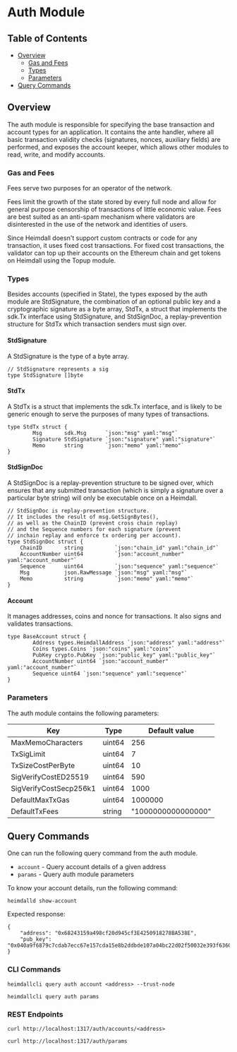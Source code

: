 # Auth Module

## Table of Contents

* [Overview](#overview)
    * [Gas and Fees](#gas-and-fees)
    * [Types](#types)
    * [Parameters](#parameters)
* [Query Commands](#query-commands)

## Overview

The auth module is responsible for specifying the base transaction and account types for an application. It contains the ante handler, where all basic transaction validity checks (signatures, nonces, auxiliary fields) are performed, and exposes the account keeper, which allows other modules to read, write, and modify accounts.

### Gas and Fees

Fees serve two purposes for an operator of the network.

Fees limit the growth of the state stored by every full node and allow for general purpose censorship of transactions of little economic value. Fees are best suited as an anti-spam mechanism where validators are disinterested in the use of the network and identities of users.

Since Heimdall doesn't support custom contracts or code for any transaction, it uses fixed cost transactions. For fixed cost transactions, the validator can top up their accounts on the Ethereum chain and get tokens on Heimdall using the Topup module.

### Types

Besides accounts (specified in State), the types exposed by the auth module are StdSignature, the combination of an optional public key and a cryptographic signature as a byte array, StdTx, a struct that implements the sdk.Tx interface using StdSignature, and StdSignDoc, a replay-prevention structure for StdTx which transaction senders must sign over.

#### StdSignature

A StdSignature is the type of a byte array.
```
// StdSignature represents a sig
type StdSignature []byte
```

#### StdTx

A StdTx is a struct that implements the sdk.Tx interface, and is likely to be generic enough to serve the purposes of many types of transactions.

```
type StdTx struct {
        Msg       sdk.Msg      `json:"msg" yaml:"msg"`
        Signature StdSignature `json:"signature" yaml:"signature"`
        Memo      string       `json:"memo" yaml:"memo"`
}
```

#### StdSignDoc

A StdSignDoc is a replay-prevention structure to be signed over, which ensures that any submitted transaction (which is simply a signature over a particular byte string) will only be executable once on a Heimdall.

```
// StdSignDoc is replay-prevention structure.
// It includes the result of msg.GetSignBytes(),
// as well as the ChainID (prevent cross chain replay)
// and the Sequence numbers for each signature (prevent
// inchain replay and enforce tx ordering per account).
type StdSignDoc struct {
    ChainID       string          `json:"chain_id" yaml:"chain_id"`
    AccountNumber uint64          `json:"account_number" yaml:"account_number"`
    Sequence      uint64          `json:"sequence" yaml:"sequence"`
    Msg           json.RawMessage `json:"msg" yaml:"msg"`
    Memo          string          `json:"memo" yaml:"memo"`
}
```

#### Account

It manages addresses, coins and nonce for transactions. It also signs and validates transactions.

```
type BaseAccount struct {
        Address types.HeimdallAddress `json:"address" yaml:"address"`
        Coins types.Coins `json:"coins" yaml:"coins"`
        PubKey crypto.PubKey `json:"public_key" yaml:"public_key"`
        AccountNumber uint64 `json:"account_number" yaml:"account_number"`
        Sequence uint64 `json:"sequence" yaml:"sequence"`
}
```

### Parameters

The auth module contains the following parameters:

|Key                   |Type  |Default value     |
|----------------------|------|------------------|
|MaxMemoCharacters     |uint64|256               |
|TxSigLimit            |uint64|7                 |
|TxSizeCostPerByte     |uint64|10                |
|SigVerifyCostED25519  |uint64|590               |
|SigVerifyCostSecp256k1|uint64|1000              |
|DefaultMaxTxGas       |uint64|1000000           |
|DefaultTxFees         |string|"1000000000000000"|

## Query Commands

One can run the following query command from the auth module.

- `account` - Query account details of a given address
- `params` - Query auth module parameters

To know your account details, run the following command:

```
heimdalld show-account
```
Expected response:
```
{
    "address": "0x68243159a498cf20d945cf3E4250918278BA538E",
    "pub_key": "0x040a9f6879c7cdab7ecc67e157cda15e8b2ddbde107a04bc22d02f50032e393f6360a05e85c7c1ecd201ad30dfb886af12dd02b47e4463f6f0f6f94159dc9f10b8"
}
```

### CLI Commands

```
heimdallcli query auth account <address> --trust-node
```

```
heimdallcli query auth params
```

### REST Endpoints

```
curl http://localhost:1317/auth/accounts/<address>
```

```
curl http://localhost:1317/auth/params
```
